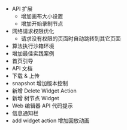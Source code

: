 - API 扩展
  - 增加画布大小设置
  - 增加开始录制节点
- 网络请求权限优化
  - 请求没有权限的页面时自动跳转到其它页面
- 算法执行沙箱环境
- 增加最佳实践案例
- 首页引导
- API 文档
- 下载 & 上传
- snapshot 增加版本控制
- 新增 Delete Widget Action
- 新增 树节点 Widget 
- Web 编辑器 API 代码提示
- 信息通知栏
- add widget action 增加回放动画